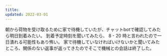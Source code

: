 ```yaml
---
title: 
updated: 2022-03-01
---
```


朝から荷物を受け取るために家で待機していたが、チャットbotで確認してみたら明日到着みたい。
到着予定時刻を聞いてみたら、 8 - 20 時と言われたので一日潰れる可能性もあり怖い。
家で待機していなければいけないかと聞いてみたところ、関係のない返事が返ってきたのでそこで機械との会話は終了した。
